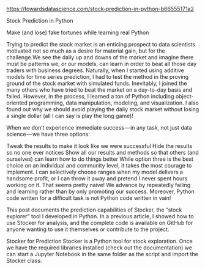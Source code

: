 https://towardsdatascience.com/stock-prediction-in-python-b66555171a2

Stock Prediction in Python

Make (and lose) fake fortunes while learning real Python

Trying to predict the stock market is an enticing prospect to data scientists motivated not so much as a desire for material gain, but for the challenge.We see the daily up and downs of the market and imagine there must be patterns we, or our models, can learn in order to beat all those day traders with business degrees. Naturally, when I started using additive models for time series prediction, I had to test the method in the proving ground of the stock market with simulated funds. Inevitably, I joined the many others who have tried to beat the market on a day-to-day basis and failed. However, in the process, I learned a ton of Python including object-oriented programming, data manipulation, modeling, and visualization. I also found out why we should avoid playing the daily stock market without losing a single dollar (all I can say is play the long game)!

When we don’t experience immediate success — in any task, not just data science — we have three options:

Tweak the results to make it look like we were successful
Hide the results so no one ever notices
Show all our results and methods so that others (and ourselves) can learn how to do things better
While option three is the best choice on an individual and community level, it takes the most courage to implement. I can selectively choose ranges when my model delivers a handsome profit, or I can throw it away and pretend I never spent hours working on it. That seems pretty naive! We advance by repeatedly failing and learning rather than by only promoting our success. Moreover, Python code written for a difficult task is not Python code written in vain!

This post documents the prediction capabilities of Stocker, the “stock explorer” tool I developed in Python. In a previous article, I showed how to use Stocker for analysis, and the complete code is available on GitHub for anyone wanting to use it themselves or contribute to the project.

Stocker for Prediction
Stocker is a Python tool for stock exploration. Once we have the required libraries installed (check out the documentation) we can start a Jupyter Notebook in the same folder as the script and import the Stocker class:

